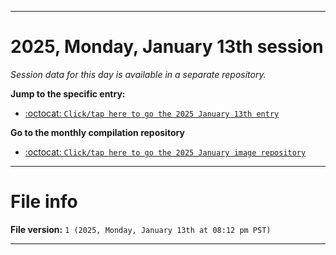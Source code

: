 
***

# 2025, Monday, January 13th session

_Session data for this day is available in a separate repository._

**Jump to the specific entry:**

- [:octocat: `Click/tap here to go the 2025 January 13th entry`](https://github.com/seanpm2001/SeansLifeArchive_Images_ModernSmurfsVillage_Y2025_V1/tree/SeansLifeArchive_ModernSmurfsVillage_Y2025_V1_Main-dev/2025/01_January/13/)

**Go to the monthly compilation repository**

- [:octocat: `Click/tap here to go the 2025 January image repository`](https://github.com/seanpm2001/SeansLifeArchive_Images_ModernSmurfsVillage_Y2025_V1/)

***

# File info

**File version:** `1 (2025, Monday, January 13th at 08:12 pm PST)`

***
